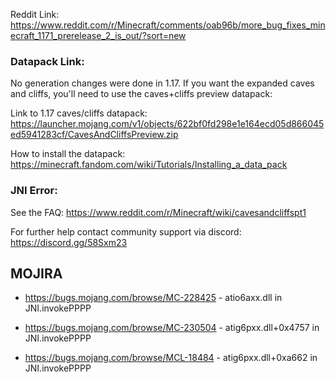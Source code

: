 Reddit Link: https://www.reddit.com/r/Minecraft/comments/oab96b/more_bug_fixes_minecraft_1171_prerelease_2_is_out/?sort=new

### Datapack Link: 
No generation changes were done in 1.17. If you want the expanded caves and cliffs, you'll need to use the caves+cliffs preview datapack:

Link to 1.17 caves/cliffs datapack: https://launcher.mojang.com/v1/objects/622bf0fd298e1e164ecd05d866045ed5941283cf/CavesAndCliffsPreview.zip
	
How to install the datapack: https://minecraft.fandom.com/wiki/Tutorials/Installing_a_data_pack

### JNI Error:
See the FAQ: https://www.reddit.com/r/Minecraft/wiki/cavesandcliffspt1
	
For further help contact community support via discord: https://discord.gg/58Sxm23

## MOJIRA
- https://bugs.mojang.com/browse/MC-228425 - atio6axx.dll in JNI.invokePPPP

- https://bugs.mojang.com/browse/MC-230504 - atig6pxx.dll+0x4757 in JNI.invokePPPP

- https://bugs.mojang.com/browse/MCL-18484 - atig6pxx.dll+0xa662 in JNI.invokePPPP
